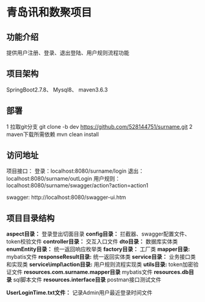 # 青岛讯和数聚项目

## 功能介绍
提供用户注册、登录、退出登陆、用户规则流程功能

## 项目架构
SpringBoot2.7.8、 Mysql8、 maven3.6.3

## 部署
1 拉取git分支 
    git clone -b dev https://github.com/528144751/surname.git
2 maven下载所需依赖
    mvn clean install

## 访问地址
项目接口：
登录：localhost:8080/surname/login
退出：localhost:8080/surname/outLogin
用户规则：localhost:8080/surname/swagger/action?action=action1

swagger: http://localhost:8080/swagger-ui.htm


## 项目目录结构
**aspect目录：**
    登录登出切面目录
**config目录：**
    拦截器、swagger配置文件、token校验文件
**controller目录：**
    交互入口文件
**dto目录：**
    数据库实体类
**enumEntity目录：**
    统一返回响应枚举类
**factory目录：**
    工厂类
**mapper目录:**
    mybatis文件
**responseResult目录:**
    统一返回实体类
**service目录：**
    业务接口类和实现类
**service\impl\action目录:**
    用户规则流程实现类
**utils目录:**
    token加密验证文件
**resources.com.surname.mapper目录**
    mybatis文件 
**resources.db目录**
    sql脚本文件
**resources.interface目录**
    postman接口测试文件

**UserLoginTime.txt文件：**
    记录Admin用户最近登录时间文件
    